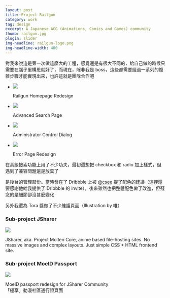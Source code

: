 ```yaml
---
layout: post
title: Project Railgun
category: work
tag: design
excerpt: A Japanese ACG (Animations, Comics and Games) community
thumb: railgun.jpg
plugin: slider
img-headline: railgun-logo.png
img-headline-width: 400
---
```


<div class=txt>
  <p lang=zh>對我來說這是第一次做這麼大的工程，感覺還是有很大不同的，給自己做的時候只需要在腦子里構思就好了，而現在，除非我是 boss，這些都需要經過一系列的複雜步驟才能實現出來，也許這就是團隊合作吧</p>
</div>

<div class="flexslider">
  <ul class="slides">
    <li>
      <p class=browser><img src="{{ site.file }}/railgun.png"></p>
      <p class="flex-caption">Railgun Homepage Redesign</p>
    </li>
    <li>
      <p class=browser><img src="{{ site.file }}/railgun-search-large.png"></p>
      <p class="flex-caption">Advanced Search Page</p>
    </li>
    <li>
      <p class=browser><img src="{{ site.file }}/railgun-tag-large.png"></p>
      <p class="flex-caption">Administrator Control Dialog</p>
    </li>
    <li>
      <p class=browser><img src="{{ site.file }}/railgun-error-large.png"></p>
      <p class="flex-caption">Error Page Redesign</p>
    </li>
  </ul>
</div><!-- .flexslider -->

<div class=txt>
  <p lang=zh>在高級搜索功能上用了不少功夫，最初還想把 checkbox 和 radio 加上樣式，但遇到了兼容問題還是放棄了</p>
  <p lang=zh>是後台的管理部份。當時發在了 Dribbble 上被 <a href="http://twitter.com/csee" title="">@csee</a> 提了配色的建議（這裡還要感謝他給我提供了 Dribbble 的 invite），後來雖然也把整體配色做了改進，但殘念的是細節卻沒甚麼變化</p>
  <p lang=zh>另外我還為 Tora 醬做了不少維護頁面（Illustration by 唯）</p>
</div>

<div class=txt>
  <h3>Sub-project JSharer</h3>
</div>
<p class=browser><img src="{{ site.file }}/railgun-jsharer-large.png"></p>
<div class=txt>
  <p>JSharer, aka. Project Molten Core, anime based file-hosting sites. No massive images and complex layouts. Just simple CSS + HTML frontend site.</p>
</div>

<div class=txt>
  <h3>Sub-project MoeID Passport</h3>
</div>
<p class=browser><img src="{{ site.file }}/moeid.png"></p>
<div class=txt>
  <p>MoeID passport redesign for JSharer Community<br>「極享」動漫社區通行證頁面</p>
</div>